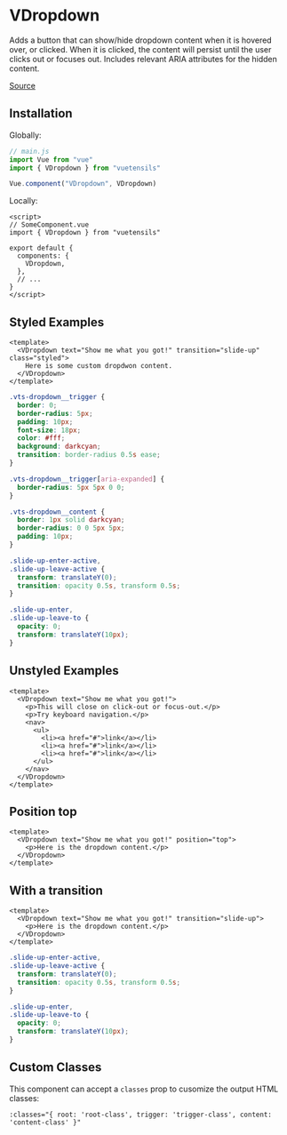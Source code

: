 # VDropdown

Adds a button that can show/hide dropdown content when it is hovered over, or clicked. When it is clicked, the content will persist until the user clicks out or focuses out. Includes relevant ARIA attributes for the hidden content.

[Source](https://github.com/Stegosource/vuetensils/blob/master/src/components/VDropdown/VDropdown.vue)

## Installation

Globally:

```js
// main.js
import Vue from "vue"
import { VDropdown } from "vuetensils"

Vue.component("VDropdown", VDropdown)
```

Locally:

```vue
<script>
// SomeComponent.vue
import { VDropdown } from "vuetensils"

export default {
  components: {
    VDropdown,
  },
  // ...
}
</script>
```

## Styled Examples

```vue live
<template>
  <VDropdown text="Show me what you got!" transition="slide-up" class="styled">
    Here is some custom dropdwon content.
  </VDropdown>
</template>
```

```css
.vts-dropdown__trigger {
  border: 0;
  border-radius: 5px;
  padding: 10px;
  font-size: 18px;
  color: #fff;
  background: darkcyan;
  transition: border-radius 0.5s ease;
}

.vts-dropdown__trigger[aria-expanded] {
  border-radius: 5px 5px 0 0;
}

.vts-dropdown__content {
  border: 1px solid darkcyan;
  border-radius: 0 0 5px 5px;
  padding: 10px;
}

.slide-up-enter-active,
.slide-up-leave-active {
  transform: translateY(0);
  transition: opacity 0.5s, transform 0.5s;
}

.slide-up-enter,
.slide-up-leave-to {
  opacity: 0;
  transform: translateY(10px);
}
```

## Unstyled Examples

```vue live
<template>
  <VDropdown text="Show me what you got!">
    <p>This will close on click-out or focus-out.</p>
    <p>Try keyboard navigation.</p>
    <nav>
      <ul>
        <li><a href="#">link</a></li>
        <li><a href="#">link</a></li>
        <li><a href="#">link</a></li>
      </ul>
    </nav>
  </VDropdown>
</template>
```

## Position top

```vue live
<template>
  <VDropdown text="Show me what you got!" position="top">
    <p>Here is the dropdown content.</p>
  </VDropdown>
</template>
```

## With a transition

```vue live
<template>
  <VDropdown text="Show me what you got!" transition="slide-up">
    <p>Here is the dropdown content.</p>
  </VDropdown>
</template>
```

```css
.slide-up-enter-active,
.slide-up-leave-active {
  transform: translateY(0);
  transition: opacity 0.5s, transform 0.5s;
}

.slide-up-enter,
.slide-up-leave-to {
  opacity: 0;
  transform: translateY(10px);
}
```

## Custom Classes

This component can accept a `classes` prop to cusomize the output HTML classes:

```
:classes="{ root: 'root-class', trigger: 'trigger-class', content: 'content-class' }"
```
